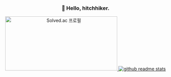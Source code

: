 <p>
  <h3 align="center">👋 Hello, hitchhiker.</h3>
</p>
<p>
  <div align="center">
    <a href="https://solved.ac/tkddn204">
      <img width=350 height=170 src="http://mazassumnida.wtf/api/v2/generate_badge?boj=tkddn204" alt="Solved.ac 프로필" />
    </a>
    <a href="https://github.com/tkddn204/github-readme-stats">
      <img src="https://github-readme-stats.vercel.app/api/top-langs/?username=tkddn204&layout=compact" alt="github readme stats" />
    </a>
  </div>
</p>
